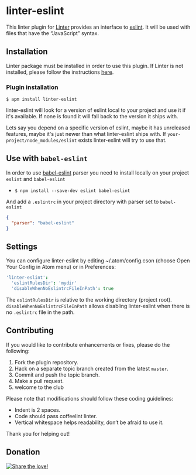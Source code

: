 linter-eslint
=========================

This linter plugin for [Linter](https://github.com/AtomLinter/Linter) provides an interface to [eslint](http://eslint.org). It will be used with files that have the “JavaScript” syntax.

## Installation
Linter package must be installed in order to use this plugin. If Linter is not installed, please follow the instructions [here](https://github.com/AtomLinter/Linter).

### Plugin installation
```
$ apm install linter-eslint
```

linter-eslint will look for a version of eslint local to your project and use it if it's available. If none is found it will fall back to the version it ships with.

Lets say you depend on a specific version of eslint, maybe it has unreleased features, maybe it's just newer than what linter-eslint ships with. If `your-project/node_modules/eslint` exists linter-eslint will try to use that.

## Use with `babel-eslint`

In order to use [babel-eslint](https://github.com/babel/babel-eslint) parser you need to install locally on your project `eslint` and `babel-eslint`

* `$ npm install --save-dev eslint babel-eslint`

And add a `.eslintrc` in your project directory with parser set to `babel-eslint`

```json
{
  "parser": "babel-eslint"
}
```

## Settings
You can configure linter-eslint by editing ~/.atom/config.cson (choose Open Your Config in Atom menu) or in Preferences:

```coffee
'linter-eslint':
  'eslintRulesDir': 'mydir'
  'disableWhenNoEslintrcFileInPath': true  
```

The `eslintRulesDir` is relative to the working directory (project root).
`disableWhenNoEslintrcFileInPath` allows disabling linter-eslint when there is no `.eslintrc` file in the path.


## Contributing
If you would like to contribute enhancements or fixes, please do the following:

1. Fork the plugin repository.
1. Hack on a separate topic branch created from the latest `master`.
1. Commit and push the topic branch.
1. Make a pull request.
1. welcome to the club

Please note that modifications should follow these coding guidelines:

- Indent is 2 spaces.
- Code should pass coffeelint linter.
- Vertical whitespace helps readability, don’t be afraid to use it.

Thank you for helping out!

## Donation
[![Share the love!](https://chewbacco-stuff.s3.amazonaws.com/donate.png)](https://www.paypal.com/cgi-bin/webscr?cmd=_s-xclick&hosted_button_id=KXUYS4ARNHCN8)
